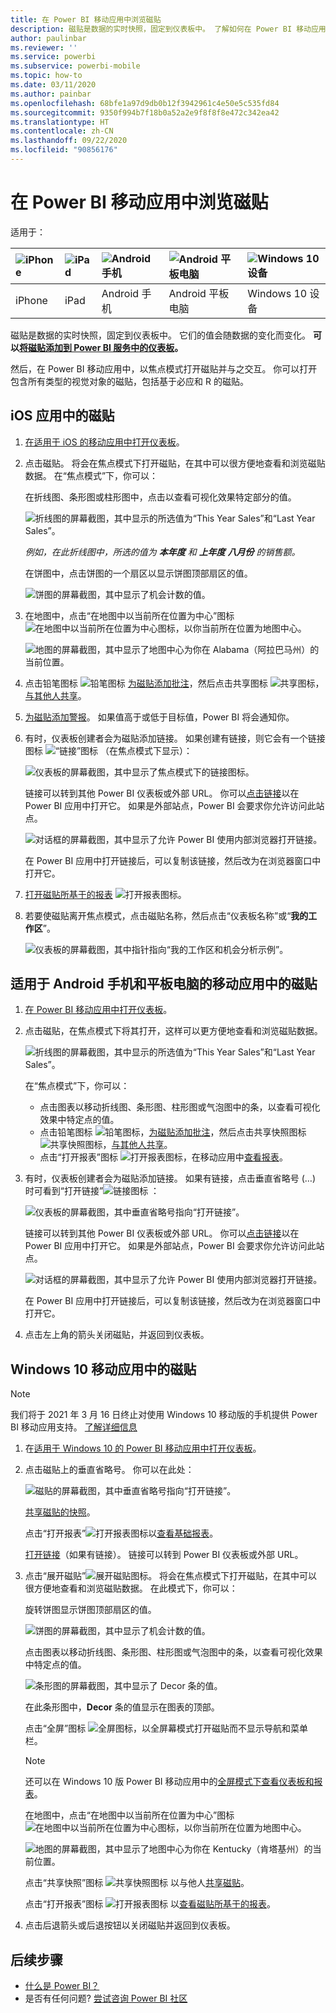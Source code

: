 ```yaml
---
title: 在 Power BI 移动应用中浏览磁贴
description: 磁贴是数据的实时快照，固定到仪表板中。 了解如何在 Power BI 移动应用中与磁贴进行交互。
author: paulinbar
ms.reviewer: ''
ms.service: powerbi
ms.subservice: powerbi-mobile
ms.topic: how-to
ms.date: 03/11/2020
ms.author: painbar
ms.openlocfilehash: 68bfe1a97d9db0b12f3942961c4e50e5c535fd84
ms.sourcegitcommit: 9350f994b7f18b0a52a2e9f8f8f8e472c342ea42
ms.translationtype: HT
ms.contentlocale: zh-CN
ms.lasthandoff: 09/22/2020
ms.locfileid: "90856176"
---
```

# <a name="explore-tiles-in-the-power-bi-mobile-apps"></a>在 Power BI 移动应用中浏览磁贴
适用于：

| ![iPhone](./media/mobile-tiles-in-the-mobile-apps/iphone-logo-50-px.png) | ![iPad](./media/mobile-tiles-in-the-mobile-apps/ipad-logo-50-px.png) | ![Android 手机](./media/mobile-tiles-in-the-mobile-apps/android-phone-logo-50-px.png) | ![Android 平板电脑](./media/mobile-tiles-in-the-mobile-apps/android-tablet-logo-50-px.png) | ![Windows 10 设备](./media/mobile-tiles-in-the-mobile-apps/win-10-logo-50-px.png) |
|:--- |:--- |:--- |:--- |:--- |
| iPhone |iPad |Android 手机 |Android 平板电脑 |Windows 10 设备 |

磁贴是数据的实时快照，固定到仪表板中。 它们的值会随数据的变化而变化。 **可以[将磁贴添加到 Power BI 服务中的仪表板](../end-user-tiles.md)。** 

然后，在 Power BI 移动应用中，以焦点模式打开磁贴并与之交互。 你可以打开包含所有类型的视觉对象的磁贴，包括基于必应和 R 的磁贴。

## <a name="tiles-in-the-ios-apps"></a>iOS 应用中的磁贴

1. [在适用于 iOS 的移动应用中打开仪表板](mobile-apps-view-dashboard.md)。
2. 点击磁贴。 将会在焦点模式下打开磁贴，在其中可以很方便地查看和浏览磁贴数据。 在“焦点模式”下，你可以：
   
   在折线图、条形图或柱形图中，点击以查看可视化效果特定部分的值。
   
    ![折线图的屏幕截图，其中显示的所选值为“This Year Sales”和“Last Year Sales”。](media/mobile-tiles-in-the-mobile-apps/power-bi-iphone-line-tile-values.png)
   
   *例如，在此折线图中，所选的值为 **本年度** 和 **上年度** **八月份** 的销售额。*  
   
   在饼图中，点击饼图的一个扇区以显示饼图顶部扇区的值。  
   
   ![饼图的屏幕截图，其中显示了机会计数的值。](media/mobile-tiles-in-the-mobile-apps/power-bi-ipad-tile-pie.png)
3. 在地图中，点击“在地图中以当前所在位置为中心”图标 ![在地图中以当前所在位置为中心图标](media/mobile-tiles-in-the-mobile-apps/power-bi-center-map-icon.png)，以你当前所在位置为地图中心。

   ![地图的屏幕截图，其中显示了地图中心为你在 Alabama（阿拉巴马州）的当前位置。](media/mobile-tiles-in-the-mobile-apps/power-bi-ipad-center-map.png)

4. 点击铅笔图标 ![铅笔图标](./media/mobile-tiles-in-the-mobile-apps/power-bi-iphone-annotate-icon.png) [为磁贴添加批注](mobile-annotate-and-share-a-tile-from-the-mobile-apps.md#annotate-and-share-the-tile-report-or-visual)，然后点击共享图标 ![共享图标](./media/mobile-tiles-in-the-mobile-apps/power-bi-iphone-share-icon.png)，[与其他人共享](mobile-annotate-and-share-a-tile-from-the-mobile-apps.md#annotate-and-share-the-tile-report-or-visual)。

5. [为磁贴添加警报](mobile-set-data-alerts-in-the-mobile-apps.md)。 如果值高于或低于目标值，Power BI 将会通知你。

6. 有时，仪表板创建者会为磁贴添加链接。 如果创建有链接，则它会有一个链接图标 ![“链接”图标](media/mobile-tiles-in-the-mobile-apps/power-bi-iphone-link-icon.png) （在焦点模式下显示）：
   
    ![仪表板的屏幕截图，其中显示了焦点模式下的链接图标。](media/mobile-tiles-in-the-mobile-apps/power-bi-iphone-tile-link.png)
   
    链接可以转到其他 Power BI 仪表板或外部 URL。 你可以[点击链接](../../create-reports/service-dashboard-edit-tile.md#hyperlink)以在 Power BI 应用中打开它。 如果是外部站点，Power BI 会要求你允许访问此站点。
   
    ![对话框的屏幕截图，其中显示了允许 Power BI 使用内部浏览器打开链接。](media/mobile-tiles-in-the-mobile-apps/pbi_andr_openlinkmessage.png)
   
    在 Power BI 应用中打开链接后，可以复制该链接，然后改为在浏览器窗口中打开它。
7. [打开磁贴所基于的报表](mobile-reports-in-the-mobile-apps.md) ![打开报表图标](././media/mobile-tiles-in-the-mobile-apps/power-bi-ipad-open-report-icon.png)。
8. 若要使磁贴离开焦点模式，点击磁贴名称，然后点击“仪表板名称”或“**我的工作区**”。
   
    ![仪表板的屏幕截图，其中指针指向“我的工作区和机会分析示例”。](media/mobile-tiles-in-the-mobile-apps/power-bi-ipad-tile-breadcrumb.png)

## <a name="tiles-in-the-mobile-app-for-android-phones-and-tablets"></a>适用于 Android 手机和平板电脑的移动应用中的磁贴
1. [在 Power BI 移动应用中打开仪表板](mobile-apps-view-dashboard.md)。
2. 点击磁贴，在焦点模式下将其打开，这样可以更方便地查看和浏览磁贴数据。
   
   ![折线图的屏幕截图，其中显示的所选值为“This Year Sales”和“Last Year Sales”。](media/mobile-tiles-in-the-mobile-apps/power-bi-android-tablet-tile.png)
   
    在“焦点模式”下，你可以：
   
   * 点击图表以移动折线图、条形图、柱形图或气泡图中的条，以查看可视化效果中特定点的值。  
   * 点击铅笔图标 ![铅笔图标](./media/mobile-tiles-in-the-mobile-apps/power-bi-iphone-annotate-icon.png)，[为磁贴添加批注](mobile-annotate-and-share-a-tile-from-the-mobile-apps.md#annotate-and-share-the-tile-report-or-visual)，然后点击共享快照图标 ![共享快照图标](./media/mobile-tiles-in-the-mobile-apps/pbi_andr_sharesnapicon.png)，[与其他人共享](mobile-annotate-and-share-a-tile-from-the-mobile-apps.md#annotate-and-share-the-tile-report-or-visual)。
   * 点击“打开报表”图标 ![打开报表图标](./media/mobile-tiles-in-the-mobile-apps/power-bi-android-tablet-open-report-icon.png)，在移动应用中[查看报表](mobile-reports-in-the-mobile-apps.md)。
3. 有时，仪表板创建者会为磁贴添加链接。 如果有链接，点击垂直省略号 (…) 时可看到“打开链接”![链接图标](media/mobile-tiles-in-the-mobile-apps/power-bi-iphone-link-icon.png) ：
   
    ![仪表板的屏幕截图，其中垂直省略号指向“打开链接”。](media/mobile-tiles-in-the-mobile-apps/power-bi-android-tile-link.png)
   
    链接可以转到其他 Power BI 仪表板或外部 URL。 你可以[点击链接](../../create-reports/service-dashboard-edit-tile.md#hyperlink)以在 Power BI 应用中打开它。 如果是外部站点，Power BI 会要求你允许访问此站点。
   
    ![对话框的屏幕截图，其中显示了允许 Power BI 使用内部浏览器打开链接。](media/mobile-tiles-in-the-mobile-apps/pbi_andr_openlinkmessage.png)
   
    在 Power BI 应用中打开链接后，可以复制该链接，然后改为在浏览器窗口中打开它。
4. 点击左上角的箭头关闭磁贴，并返回到仪表板。

## <a name="tiles-in-the-windows-10-mobile-app"></a>Windows 10 移动应用中的磁贴

>[!NOTE]
>我们将于 2021 年 3 月 16 日终止对使用 Windows 10 移动版的手机提供 Power BI 移动应用支持。 [了解详细信息](/legal/powerbi/powerbi-mobile/power-bi-mobile-app-end-of-support-for-windows-phones)

1. 在[适用于 Windows 10 的 Power BI 移动应用中打开仪表板](mobile-apps-view-dashboard.md)。
2. 点击磁贴上的垂直省略号。 你可以在此处： 
   
    ![磁贴的屏幕截图，其中垂直省略号指向“打开链接”。](media/mobile-tiles-in-the-mobile-apps/pbi_win10tileellpslink.png)
   
    [共享磁贴的快照](mobile-windows-10-phone-app-get-started.md)。
   
    点击“打开报表”![打开报表图标](././media/mobile-tiles-in-the-mobile-apps/power-bi-ipad-open-report-icon.png)以[查看基础报表](mobile-reports-in-the-mobile-apps.md)。
   
    [打开链接](../../create-reports/service-dashboard-edit-tile.md#hyperlink)（如果有链接）。 链接可以转到 Power BI 仪表板或外部 URL。
3. 点击“展开磁贴”![展开磁贴图标](media/mobile-tiles-in-the-mobile-apps/power-bi-windows-10-focus-mode-icon.png)。 将会在焦点模式下打开磁贴，在其中可以很方便地查看和浏览磁贴数据。 在此模式下，你可以：
   
   旋转饼图显示饼图顶部扇区的值。  
   
   ![饼图的屏幕截图，其中显示了机会计数的值。](media/mobile-tiles-in-the-mobile-apps/power-bi-windows-10-pie-focus-mode.png)
   
   点击图表以移动折线图、条形图、柱形图或气泡图中的条，以查看可视化效果中特定点的值。  
   
   ![条形图的屏幕截图，其中显示了 Decor 条的值。](media/mobile-tiles-in-the-mobile-apps/pbi_win10ph_bartile0316.png)
   
   在此条形图中，**Decor** 条的值显示在图表的顶部。
   
   点击“全屏”图标 ![全屏图标](media/mobile-tiles-in-the-mobile-apps/power-bi-full-screen-icon.png)，以全屏幕模式打开磁贴而不显示导航和菜单栏。
   
   > [!NOTE]
   > 还可以在 Windows 10 版 Power BI 移动应用中的[全屏模式下查看仪表板和报表](mobile-windows-10-app-presentation-mode.md)。
   > 
   > 
   
   在地图中，点击“在地图中以当前所在位置为中心”图标 ![在地图中以当前所在位置为中心图标](media/mobile-tiles-in-the-mobile-apps/power-bi-center-map-icon.png)，以你当前所在位置为地图中心。
   
   ![地图的屏幕截图，其中显示了地图中心为你在 Kentucky（肯塔基州）的当前位置。](media/mobile-tiles-in-the-mobile-apps/power-bi-windows-10-center-map.png)
   
   点击“共享快照”图标 ![共享快照图标](./media/mobile-tiles-in-the-mobile-apps/pbi_win10ph_shareicon.png) 以与他人[共享磁贴](mobile-windows-10-phone-app-get-started.md)。   
   
   点击“打开报表”图标 ![打开报表图标](././media/mobile-tiles-in-the-mobile-apps/power-bi-ipad-open-report-icon.png) 以[查看磁贴所基于的报表](mobile-reports-in-the-mobile-apps.md)。 
4. 点击后退箭头或后退按钮以关闭磁贴并返回到仪表板。

## <a name="next-steps"></a>后续步骤
* [什么是 Power BI？](../../fundamentals/power-bi-overview.md)
* 是否有任何问题? [尝试咨询 Power BI 社区](https://community.powerbi.com/)